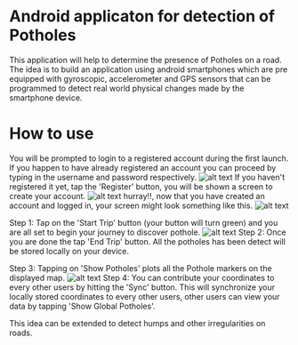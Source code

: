# Android applicaton for detection of Potholes

This application will help to determine the presence of Potholes on a road. The idea is to build an
application using android smartphones which are pre equipped with gyroscopic, accelerometer and GPS
sensors that can be programmed to detect real world physical changes made by the
smartphone device.


# How to use

You will be prompted to login to a registered account during the first launch. If you happen to have already registered an account you can proceed by typing in the username and password respectively.
![alt text](https://raw.githubusercontent.com/vvijayk1999/Pothole-Detection/master/Screenshots/login.jpg)
If you haven't registered it yet, tap the 'Register' button, you will be shown a screen to create your account.
![alt text](https://raw.githubusercontent.com/vvijayk1999/Pothole-Detection/master/Screenshots/register.jpg)
hurray!!, now that you have created an account and logged in, your screen might look something like this.
![alt text](https://raw.githubusercontent.com/vvijayk1999/Pothole-Detection/master/Screenshots/main.jpg)

Step 1:
Tap on the 'Start Trip' button (your button will turn green) and you are all set to begin your journey to discover pothole.
![alt text](https://raw.githubusercontent.com/vvijayk1999/Pothole-Detection/master/Screenshots/start_trip.jpg)
Step 2:
Once you are done the tap 'End Trip' button. All the potholes has been detect will be stored locally on your device.

Step 3:
Tapping on 'Show Potholes' plots all the Pothole markers on the displayed map.
![alt text](https://raw.githubusercontent.com/vvijayk1999/Pothole-Detection/master/Screenshots/pothole_marker.jpg)
Step 4:
You can contribute your coordinates to every other users by hitting the 'Sync' button.
This will synchronize your locally stored coordinates to every other users, other users can view your data by tapping 'Show Global Potholes'.

This idea can be extended to detect humps and other irregularities on roads.
